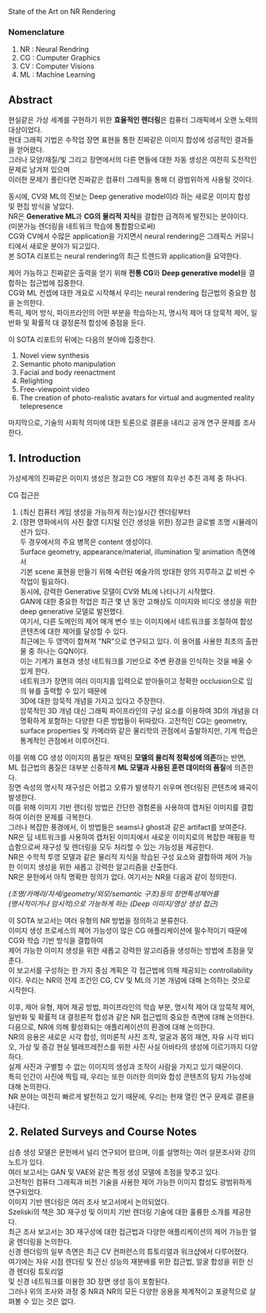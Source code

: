 State of the Art on NR Rendering

### Nomenclature
1. NR : Neural Rendring
2. CG : Cumputer Graphics
3. CV : Computer Visions
4. ML : Machine Learning

## Abstract 
현실같은 가상 세계를 구현하기 위한 **효율적인 렌더링**은 컴퓨터 그래픽에서 오랜 노력의 대상이었다.  
현대 그래픽 기법은 수작업 장면 표현을 통한 진짜같은 이미지 합성에 성공적인 결과들을 얻어왔다.  
그러나 모양/재질/빛 그리고 장면에서의 다른 면들에 대한 자동 생성은 여전히 도전적인 문제로 남겨져 있으며  
이러한 문제가 풀린다면 진짜같은 컴퓨터 그래픽을 통해 더 광범위하게 사용될 것이다.  

동시에, CV와 ML의 진보는 Deep generative model이라 하는 새로운 이미지 합성 및 편집 방식을 낳았다.  
NR은 **Generative ML**과 **CG의 물리적 지식**을 결합한 급격하게 발전되는 분야이다.  
(미분가능 렌더링을 네트워크 학습에 통합함으로써)  
CG와 CV에서 수많은 application을 가지면서 neural rendering은 그래픽스 커뮤니티에서 새로운 분야가 되고있다.  
본 SOTA 리포트는 neural rendering의 최근 트렌드와 application을 요약한다.  
  
제어 가능하고 진짜같은 출력을 얻기 위해 **전통 CG**와 **Deep generative model**을 결합하는 접근법에 집중한다.  
CG와 ML 컨셉에 대한 개요로 시작해서 우리는 neural rendering 접근법의 중요한 점을 논의한다.  
특히, 제어 방식, 파이프라인의 어떤 부분을 학습하는지, 명시적 제어 대 암묵적 제어, 일반화 및 확률적 대 결정론적 합성에 중점을 둔다.  
  
이 SOTA 리포트의 뒤에는 다음의 분야에 집중한다. 
1. Novel view synthesis
2. Semantic photo manipulation
3. Facial and body reenactment
4. Relighting
5. Free-viewpoint video
6. The creation of photo-realistic avatars for virtual and augmented reality telepresence
  
마지막으로, 기술의 사회적 의미에 대한 토론으로 결론을 내리고 공개 연구 문제를 조사한다.

## 1. Introduction
가상세계의 진짜같은 이미지 생성은 정교한 CG 개발의 최우선 추진 과제 중 하나다.  

CG 접근은 
1) (최신 컴퓨터 게임 생성을 가능하게 하는)실시간 렌더링부터  
2) (장편 영화에서의 사진 촬영 디지털 인간 생성을 위한) 정교한 글로벌 조명 시뮬레이션가 있다.  
두 경우에서의 주요 병목은 content 생성이다.  
Surface geometry, appearance/material, illumination 및 animation 측면에서  
기본 scene 표현을 만들기 위해 숙련된 예술가의 방대한 양의 지루하고 값 비싼 수작업이 필요하다.  
동시에, 강력한 Generative 모델이 CV와 ML에 나타나기 시작했다.  
GAN에 대한 중요한 작업은 최근 몇 년 동안 고해상도 이미지와 비디오 생성을 위한 deep generative 모델로 발전했다.  
여기서, 다른 도메인의 제어 매개 변수 또는 이미지에서 네트워크를 조절하여 합성 콘텐츠에 대한 제어를 달성할 수 있다.  
최근에는 두 영역이 합쳐져 "NR"으로 연구되고 있다. 이 용어를 사용한 최초의 출판물 중 하나는 GQN이다.  
이는 기계가 표현과 생성 네트워크를 기반으로 주변 환경을 인식하는 것을 배울 수 있게 한다.  
네트워크가 장면의 여러 이미지를 입력으로 받아들이고 정확한 occlusion으로 임의 뷰를 출력할 수 있기 때문에  
3D에 대한 암묵적 개념을 가지고 있다고 주장한다.  
암묵적인 3D 개념 대신 그래픽 파이프라인의 구성 요소를 이용하여 3D의 개념을 더 명확하게 포함하는 다양한 다른 방법들이 뒤따랐다. 
고전적인 CG는 geometry, surface properties 및 카메라와 같은 물리학의 관점에서 출발하지만, 기계 학습은 통계적인 관점에서 이루어진다.  

이를 위해 CG 생성 이미지의 품질은 채택된 **모델의 물리적 정확성에 의존**하는 반면,  
ML 접근법의 품질은 대부분 신중하게 **ML 모델과 사용된 훈련 데이터의 품질**에 의존한다.  
장면 속성의 명시적 재구성은 어렵고 오류가 발생하기 쉬우며 렌더링된 콘텐츠에 왜곡이 발생한다.  
이를 위해 이미지 기반 렌더링 방법은 간단한 경험론을 사용하여 캡처된 이미지를 결합하여 이러한 문제를 극복한다.  
그러나 복잡한 풍경에서, 이 방법들은 seams나 ghost과 같은 artifact를 보여준다.  
NR은 딥 네트워크를 사용하여 캡처된 이미지에서 새로운 이미지로의 복잡한 매핑을 학습함으로써 재구성 및 렌더링을 모두 처리할 수 있는 가능성을 제공한다.  
NR은 수학적 투영 모델과 같은 물리적 지식을 학습된 구성 요소와 결합하여 제어 가능한 이미지 생성을 위한 새롭고 강력한 알고리즘을 산출한다.  
NR은 문헌에서 아직 명확한 정의가 없다. 여기서는 NR을 다음과 같이 정의한다.  
  
_(조명/카메라/자세/geometry/외모/semantic 구조)등의 장면특성제어를  
(명시적이거나 암시적)으로 가능하게 하는 (Deep 이미지/영상 생성 접근)_  

이 SOTA 보고서는 여러 유형의 NR 방법을 정의하고 분류한다.  
이미지 생성 프로세스의 제어 가능성이 많은 CG 애플리케이션에 필수적이기 때문에 CG와 학습 기반 방식을 결합하여  
제어 가능한 이미지 생성을 위한 새롭고 강력한 알고리즘을 생성하는 방법에 초점을 맞춘다.  
이 보고서를 구성하는 한 가지 중심 계획은 각 접근법에 의해 제공되는 controllability이다. 
우리는 NR의 전제 조건인 CG, CV 및 ML의 기본 개념에 대해 논의하는 것으로 시작한다. 

이후, 제어 유형, 제어 제공 방법, 파이프라인의 학습 부분, 명시적 제어 대 암묵적 제어, 일반화 및 확률적 대 결정론적 합성과 같은 
NR 접근법의 중요한 측면에 대해 논의한다.  
다음으로, NR에 의해 활성화되는 애플리케이션의 환경에 대해 논의한다.  
NR의 응용은 새로운 시각 합성, 의미론적 사진 조작, 얼굴과 몸의 재연, 자유 시각 비디오, 가상 및 증강 현실 텔레프레전스를 위한 
사진 사실 아바타의 생성에 이르기까지 다양하다.  
실제 사진과 구별할 수 없는 이미지의 생성과 조작이 사람을 가지고 있기 때문이다.  
특히 인간이 사진에 찍힐 때, 우리는 또한 이러한 의미와 합성 콘텐츠의 탐지 가능성에 대해 논의한다.  
NR 분야는 여전히 빠르게 발전하고 있기 때문에, 우리는 현재 열린 연구 문제로 결론을 내린다.  

## 2. Related Surveys and Course Notes 

심층 생성 모델은 문헌에서 널리 연구되어 왔으며, 이를 설명하는 여러 설문조사와 강의 노트가 있다.  
여러 보고서는 GAN 및 VAE와 같은 특정 생성 모델에 초점을 맞추고 있다.  
고전적인 컴퓨터 그래픽과 비전 기술을 사용한 제어 가능한 이미지 합성도 광범위하게 연구되었다.  
이미지 기반 렌더링은 여러 조사 보고서에서 논의되었다.  
Szeliski의 책은 3D 재구성 및 이미지 기반 렌더링 기술에 대한 훌륭한 소개를 제공한다.  
최근 조사 보고서는 3D 재구성에 대한 접근법과 다양한 애플리케이션의 제어 가능한 얼굴 렌더링을 논의한다.  
신경 렌더링의 일부 측면은 최근 CV 컨퍼런스의 튜토리얼과 워크샵에서 다루어졌다.  
여기에는 자유 시점 렌더링 및 전신 성능의 재분배를 위한 접근법, 얼굴 합성을 위한 신경 렌더링 튜토리얼  
및 신경 네트워크를 이용한 3D 장면 생성 등이 포함된다.  
그러나 위의 조사와 과정 중 NR과 NR의 모든 다양한 응용을 체계적이고 포괄적으로 살펴볼 수 있는 것은 없다.  
